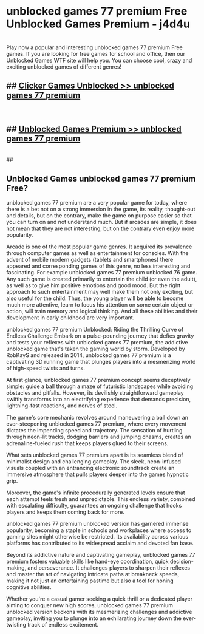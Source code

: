 # unblocked games 77 premium Free Unblocked Games Premium - j4d4u <br>
<br>
Play now a popular and interesting unblocked games 77 premium Free games. If you are looking for free games for school and office, then our Unblocked Games WTF site will help you. You can choose cool, crazy and exciting unblocked games of different genres!


## ##  [Clicker Games Unblocked >> unblocked games 77 premium](http://freeplayer.one?title=unblocked_games_77_premium&ref=M1)
  <br>

##  ## [Unblocked Games Premium >> unblocked games 77 premium](http://freeplayer.one?title=unblocked_games_77_premium&ref=M1)
  <br>
  ##



## Unblocked Games unblocked games 77 premium Free?

unblocked games 77 premium are a very popular game for today, where there is a bet not on a strong immersion in the game, its reality, thought-out and details, but on the contrary, make the game on purpose easier so that you can turn on and not understand much. But if arcades are simple, it does not mean that they are not interesting, but on the contrary even enjoy more popularity.

Arcade is one of the most popular game genres. It acquired its prevalence through computer games as well as entertainment for consoles. With the advent of mobile modern gadgets (tablets and smartphones) there appeared and corresponding games of this genre, no less interesting and fascinating. For example unblocked games 77 premium unblocked 76 game. Any such game is created primarily to entertain the child (or even the adult), as well as to give him positive emotions and good mood. But the right approach to such entertainment may well make them not only exciting, but also useful for the child. Thus, the young player will be able to become much more attentive, learn to focus his attention on some certain object or action, will train memory and logical thinking. And all these abilities and their development in early childhood are very important.

unblocked games 77 premium Unblocked: Riding the Thrilling Curve of Endless Challenge
Embark on a pulse-pounding journey that defies gravity and tests your reflexes with unblocked games 77 premium, the addictive unblocked game that's taken the gaming world by storm. Developed by RobKayS and released in 2014, unblocked games 77 premium is a captivating 3D running game that plunges players into a mesmerizing world of high-speed twists and turns.

At first glance, unblocked games 77 premium concept seems deceptively simple: guide a ball through a maze of futuristic landscapes while avoiding obstacles and pitfalls. However, its devilishly straightforward gameplay swiftly transforms into an electrifying experience that demands precision, lightning-fast reactions, and nerves of steel.

The game's core mechanic revolves around maneuvering a ball down an ever-steepening unblocked games 77 premium, where every movement dictates the impending speed and trajectory. The sensation of hurtling through neon-lit tracks, dodging barriers and jumping chasms, creates an adrenaline-fueled rush that keeps players glued to their screens.

What sets unblocked games 77 premium apart is its seamless blend of minimalist design and challenging gameplay. The sleek, neon-infused visuals coupled with an entrancing electronic soundtrack create an immersive atmosphere that pulls players deeper into the games hypnotic grip.

Moreover, the game's infinite procedurally generated levels ensure that each attempt feels fresh and unpredictable. This endless variety, combined with escalating difficulty, guarantees an ongoing challenge that hooks players and keeps them coming back for more.

unblocked games 77 premium unblocked version has garnered immense popularity, becoming a staple in schools and workplaces where access to gaming sites might otherwise be restricted. Its availability across various platforms has contributed to its widespread acclaim and devoted fan base.

Beyond its addictive nature and captivating gameplay, unblocked games 77 premium fosters valuable skills like hand-eye coordination, quick decision-making, and perseverance. It challenges players to sharpen their reflexes and master the art of navigating intricate paths at breakneck speeds, making it not just an entertaining pastime but also a tool for honing cognitive abilities.

Whether you're a casual gamer seeking a quick thrill or a dedicated player aiming to conquer new high scores, unblocked games 77 premium unblocked version beckons with its mesmerizing challenges and addictive gameplay, inviting you to plunge into an exhilarating journey down the ever-twisting track of endless excitement.